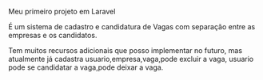 Meu primeiro projeto em Laravel 

É um sistema de cadastro e candidatura de Vagas com separação entre as empresas e os candidatos.

Tem muitos recursos adicionais que posso implementar no futuro, mas atualmente já cadastra usuario,empresa,vaga,pode excluir a vaga, usuario pode se candidatar a vaga,pode deixar a vaga.
